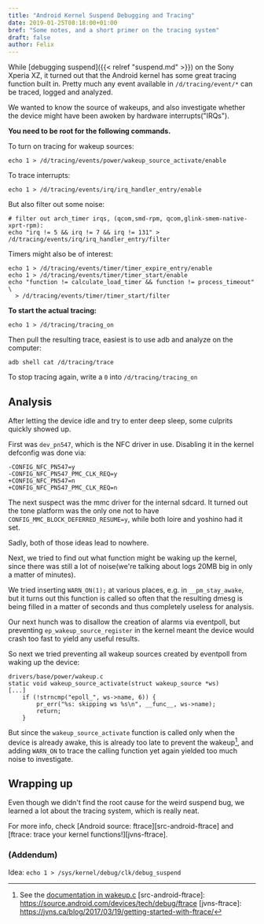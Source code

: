 ```yaml
---
title: "Android Kernel Suspend Debugging and Tracing"
date: 2019-01-25T08:18:00+01:00
bref: "Some notes, and a short primer on the tracing system"
draft: false
author: Felix
---
```


While [debugging suspend]({{< relref "suspend.md" >}}) on the Sony Xperia XZ, 
it turned out that the Android kernel has some great tracing function built in.
Pretty much any event available in `/d/tracing/event/*` can be traced, logged
and analyzed.

We wanted to know the source of wakeups, and also investigate whether the device
might have been awoken by hardware interrupts("IRQs").

**You need to be root for the following commands.**

To turn on tracing for wakeup sources:
```
echo 1 > /d/tracing/events/power/wakeup_source_activate/enable
```
To trace interrupts:
```
echo 1 > /d/tracing/events/irq/irq_handler_entry/enable
```
But also filter out some noise:
```
# filter out arch_timer irqs, (qcom,smd-rpm, qcom,glink-smem-native-xprt-rpm):
echo "irq != 5 && irq != 7 && irq != 131" > /d/tracing/events/irq/irq_handler_entry/filter
```
Timers might also be of interest:
```
echo 1 > /d/tracing/events/timer/timer_expire_entry/enable
echo 1 > /d/tracing/events/timer/timer_start/enable
echo "function != calculate_load_timer && function != process_timeout" \
  > /d/tracing/events/timer/timer_start/filter
```

**To start the actual tracing:**
```
echo 1 > /d/tracing/tracing_on
```

Then pull the resulting trace, easiest is to use adb and analyze on the computer:
```
adb shell cat /d/tracing/trace
```
To stop tracing again, write a `0` into `/d/tracing/tracing_on`

## Analysis

After letting the device idle and try to enter deep sleep, some culprits quickly showed up.

First was `dev_pn547`, which is the NFC driver in use. Disabling it in the
kernel defconfig was done via:
```
-CONFIG_NFC_PN547=y
-CONFIG_NFC_PN547_PMC_CLK_REQ=y
+CONFIG_NFC_PN547=n
+CONFIG_NFC_PN547_PMC_CLK_REQ=n
```

The next suspect was the mmc driver for the internal sdcard. It turned out the
tone platform was the only one not to have `CONFIG_MMC_BLOCK_DEFERRED_RESUME=y`,
while both loire and yoshino had it set.

Sadly, both of those ideas lead to nowhere.

Next, we tried to find out what function might be waking up the kernel, since
there was still a lot of noise(we're talking about logs 20MB big in only a
matter of minutes).

We tried inserting `WARN_ON(1);` at various places, e.g. in `__pm_stay_awake`,
but it turns out this function is called so often that the resulting dmesg is
being filled in a matter of seconds and thus completely useless for analysis.

Our next hunch was to disallow the creation of alarms via eventpoll, but
preventing `ep_wakeup_source_register` in the kernel meant the device would
crash too fast to yield any useful results.

So next we tried preventing all wakeup sources created by eventpoll from waking
up the device:

```
drivers/base/power/wakeup.c
static void wakeup_source_activate(struct wakeup_source *ws)
[...]
	if (!strncmp("epoll_", ws->name, 6)) {
		pr_err("%s: skipping ws %s\n", __func__, ws->name);
		return;
	}
```
But since the `wakeup_source_activate` function is called only when the device
is already awake, this is already too late to prevent the wakeup[^1], and adding
`WARN_ON` to trace the calling function yet again yielded too much noise to
investigate.

## Wrapping up
Even though we didn't find the root cause for the weird suspend bug, we learned
a lot about the tracing system, which is really neat.

For more info, check [Android source: ftrace][src-android-ftrace] and
[ftrace: trace your kernel functions!][jvns-ftrace].

### (Addendum)
Idea: `echo 1 > /sys/kernel/debug/clk/debug_suspend`

[^1]: See the [documentation in wakeup.c](https://github.com/sonyxperiadev/kernel/blob/aosp/LE.UM.2.3.2.r1.4/drivers/base/power/wakeup.c#L490-L525)
[src-android-ftrace]: https://source.android.com/devices/tech/debug/ftrace
[jvns-ftrace]: https://jvns.ca/blog/2017/03/19/getting-started-with-ftrace/
